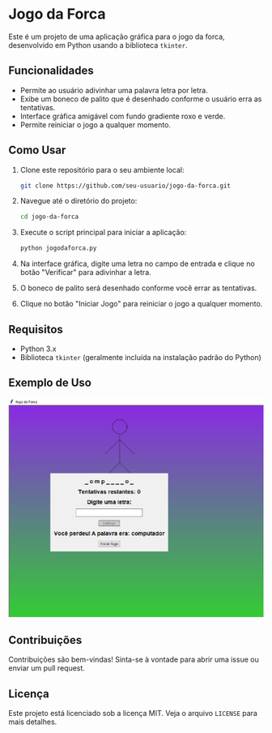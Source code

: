 # Jogo da Forca

Este é um projeto de uma aplicação gráfica para o jogo da forca, desenvolvido em Python usando a biblioteca `tkinter`.

## Funcionalidades

- Permite ao usuário adivinhar uma palavra letra por letra.
- Exibe um boneco de palito que é desenhado conforme o usuário erra as tentativas.
- Interface gráfica amigável com fundo gradiente roxo e verde.
- Permite reiniciar o jogo a qualquer momento.

## Como Usar

1. Clone este repositório para o seu ambiente local:
    ```bash
    git clone https://github.com/seu-usuario/jogo-da-forca.git
    ```

2. Navegue até o diretório do projeto:
    ```bash
    cd jogo-da-forca
    ```

3. Execute o script principal para iniciar a aplicação:
    ```bash
    python jogodaforca.py
    ```

4. Na interface gráfica, digite uma letra no campo de entrada e clique no botão "Verificar" para adivinhar a letra.
5. O boneco de palito será desenhado conforme você errar as tentativas.
6. Clique no botão "Iniciar Jogo" para reiniciar o jogo a qualquer momento.

## Requisitos

- Python 3.x
- Biblioteca `tkinter` (geralmente incluída na instalação padrão do Python)

## Exemplo de Uso

![Exemplo de Uso](screenshot.png)

## Contribuições

Contribuições são bem-vindas! Sinta-se à vontade para abrir uma issue ou enviar um pull request.

## Licença

Este projeto está licenciado sob a licença MIT. Veja o arquivo `LICENSE` para mais detalhes.